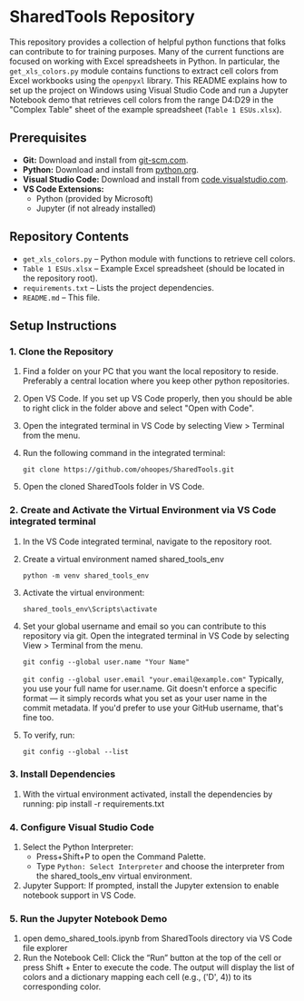 # SharedTools Repository

This repository provides a collection of helpful python functions that folks can contribute to for training purposes.  Many of the current functions are focused on working with Excel spreadsheets in Python. In particular, the `get_xls_colors.py` module contains functions to extract cell colors from Excel workbooks using the `openpyxl` library. This README explains how to set up the project on Windows using Visual Studio Code and run a Jupyter Notebook demo that retrieves cell colors from the range D4:D29 in the "Complex Table" sheet of the example spreadsheet (`Table 1 ESUs.xlsx`).

## Prerequisites

- **Git:** Download and install from [git-scm.com](https://git-scm.com/).
- **Python:** Download and install from [python.org](https://www.python.org/).
- **Visual Studio Code:** Download and install from [code.visualstudio.com](https://code.visualstudio.com/).
- **VS Code Extensions:**  
  - Python (provided by Microsoft)  
  - Jupyter (if not already installed)

## Repository Contents

- `get_xls_colors.py` – Python module with functions to retrieve cell colors.
- `Table 1 ESUs.xlsx` – Example Excel spreadsheet (should be located in the repository root).
- `requirements.txt` – Lists the project dependencies.
- `README.md` – This file.

## Setup Instructions

### 1. Clone the Repository

1. Find a folder on your PC that you want the local repository to reside.  Preferably a central location
   where you keep other python repositories.
3. Open VS Code.  If you set up VS Code properly, then you should be able to right click in
   the folder above and select "Open with Code".
4. Open the integrated terminal in VS Code by selecting View > Terminal from the menu.
5. Run the following command in the integrated terminal:
   
   `git clone https://github.com/ohoopes/SharedTools.git`
7. Open the cloned SharedTools folder in VS Code.

### 2. Create and Activate the Virtual Environment via VS Code integrated terminal
1. In the VS Code integrated terminal, navigate to the repository root.
2. Create a virtual environment named shared_tools_env

   `python -m venv shared_tools_env`
4. Activate the virtual environment:

   `shared_tools_env\Scripts\activate`
6. Set your global username and email so you can contribute to this repository via git.  Open the integrated terminal in VS Code by selecting View > Terminal from the menu.

   `git config --global user.name "Your Name"`

   `git config --global user.email "your.email@example.com"`
   Typically, you use your full name for user.name. Git doesn't enforce a specific format — it simply records what you set as your user name in the commit metadata. If you'd prefer to use your GitHub username, that's fine too.
8. To verify, run:

   `git config --global --list`

### 3. Install Dependencies
1. With the virtual environment activated, install the dependencies by running:
    pip install -r requirements.txt

### 4. Configure Visual Studio Code
1. Select the Python Interpreter:
    - Press+Shift+P to open the Command Palette.
    - Type `Python: Select Interpreter` and choose the interpreter from the shared_tools_env virtual environment.
2. Jupyter Support:
    If prompted, install the Jupyter extension to enable notebook support in VS Code.

### 5. Run the Jupyter Notebook Demo
1. open demo_shared_tools.ipynb from SharedTools directory via VS Code file explorer
2. Run the Notebook Cell:
Click the “Run” button at the top of the cell or press Shift + Enter to execute the code. The output will display the list of colors and a dictionary mapping each cell (e.g., ('D', 4)) to its corresponding color.



